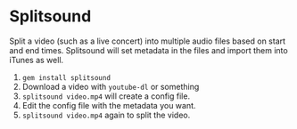 # Splitsound

Split a video (such as a live concert) into multiple audio files based on start and end times. Splitsound will set metadata in the files and import them into iTunes as well.

1. `gem install splitsound`
2. Download a video with `youtube-dl` or something
3. `splitsound video.mp4` will create a config file.
4. Edit the config file with the metadata you want.
5. `splitsound video.mp4` again to split the video.
